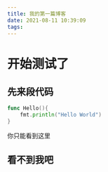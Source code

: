 ```yaml
---
title: 我的第一篇博客
date: 2021-08-11 10:39:09
tags:
---
```


# 开始测试了

## 先来段代码

```go
func Hello(){
    fmt.println("Hello World")
}
```

你只能看到这里

<!--more-->

## 看不到我吧
